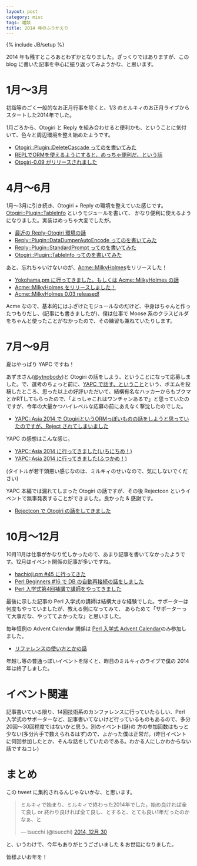 ```yaml
---
layout: post
category: misc
tags: 雑談
title: 2014 年のふりかえり
---
```

{% include JB/setup %}

2014 年も残すところあとわずかとなりました。ざっくりではありますが、この blog に書いた記事を中心に振り返ってみようかな、と思います。

# 1月〜3月
初詣等のごく一般的なお正月行事を除くと、1/3 のミルキィのお正月ライブからスタートした2014年でした。

1月ごろから、Otogiri と Reply を組み合わせると便利かも、ということに気付いて、色々と周辺環境を整え始めたようです。

+ [Otogiri::Plugin::DeleteCascade ってのを書いてみた](http://tsucchi.github.io/perl/2014/02/27/otogiri-plugin-deletecascade)
+ [REPLでORMを使えるようにすると、めっちゃ便利だ、という話](http://tsucchi.github.io/perl/2014/03/14/repl-and-otogiri)
+ [Otogiri-0.09 がリリースされました](http://tsucchi.github.io/perl/2014/03/18/otogiri-updated)

# 4月〜6月
1月〜3月に引き続き、Otogiri + Reply の環境を整えていた感じです。[Otogiri::Plugin::TableInfo](http://search.cpan.org/dist/Otogiri-Plugin-TableInfo/) というモジュールを書いて、
かなり便利に使えるようになりました。実装はめっちゃ大変でしたが。

+ [最近の Reply-Otogiri 環境の話](http://tsucchi.github.io/perl/2014/04/01/reply-and-otogiri)
+ [Reply::Plugin::DataDumperAutoEncode ってのを書いてみた](http://tsucchi.github.io/perl/2014/04/04/reply-plugin-datadumper-autoencode)
+ [Reply::Plugin::StandardPrompt ってのを書いてみた](http://tsucchi.github.io/perl/2014/04/10/reply-plugin-standardprompt)
+ [Otogiri::Plugin::TableInfo ってのを書いてみた](http://tsucchi.github.io/perl/2014/04/24/otogiri-plugin-tableinfo)

あと、忘れちゃいけないのが、[Acme::MilkyHolmes](http://search.cpan.org/dist/Acme-MilkyHolmes/)をリリースした！

+ [Yokohama.pm に行ってきました。もしくは Acme::MilkyHolmes の話](http://tsucchi.github.io/perl/2014/05/25/yokohamapm)
+ [Acme::MilkyHolmes をリリースしました！](http://tsucchi.github.io/perl/2014/06/07/acme-milkyholmes-released)
+ [Acme::MilkyHolmes 0.03 released!](http://tsucchi.github.io/perl/2014/06/26/acme-milkyholmes-updated)

Acme なので、基本的にはふざけたモジュールなのだけど、中身はちゃんと作ったつもりだし、(記事にも書きましたが)、僕は仕事で Moose 系のクラスビルダをちゃんと使ったことがなかったので、その練習も兼ねていたりします。

# 7月〜9月
夏はやっぱり YAPC ですね！

あずまさん([@ytnobody](https://twitter.com/ytnobody))と Otogiri の話をしよう、ということになって応募しました。で、選考のちょっと前に、[YAPC で話す、ということ](http://tsucchi.github.io/perl/2014/07/03/talking_in_yapc/)という、ポエムを投稿したところ、思った以上の好評いただいて、結構有名なハッカーからもブクマとかRTしてもらったので、「よっしゃこれはワンチャンあるで」と思っていたのですが、今年の大量かつハイレベルな応募の前にあえなく撃沈したのでした。

+ [YAPC::Asia 2014 で OtogiriというORMっぽいものの話をしようと思っていたのですが、Reject されてしまいました](http://tsucchi.github.io/perl/2014/07/17/yapc-otogiri-talk-is-rejected)

YAPC の感想はこんな感じ。

+ [YAPC::Asia 2014 に行ってきました(いちにちめ！)](http://tsucchi.github.io/perl/2014/08/29/yapc_1day)
+ [YAPC::Asia 2014 に行ってきました(ふつかめ！)](http://tsucchi.github.io/perl/2014/08/30/yapc_2day)

(タイトルが若干頭悪い感じなのは、ミルキィのせいなので、気にしないでください)

YAPC 本編では漏れてしまった Otogiri の話ですが、その後 Rejectcon というイベントで無事発表することができました。良かった & 感謝です。

+ [Rejectcon で Otogiri の話をしてきました](http://tsucchi.github.io/perl/2014/09/03/rejectcon)

# 10月〜12月
10月11月は仕事がかなり忙しかったので、あまり記事を書いてなかったようです。12月はイベント関係の記事が多いですね。

+ [hachioji.pm #45 に行ってきた](http://tsucchi.github.io/perl/2014/12/07/hachiojipm)
+ [Perl Beginners #16 で DB の自動再接続の話をしました](http://tsucchi.github.io/perl/2014/12/23/perlbeginners)
+ [Perl 入学式第4回補講で講師をやってきました](http://tsucchi.github.io/perl/2014/12/26/perl-entrance)

最後に示した記事の Perl 入学式の講師は結構大きな経験でした。サポーターは何度もやっていましたが、教える側になってみて、
あらためて「サポーターって大事だな、やっててよかったな」と思いました。

毎年恒例の Advent Calendar 関係は [Perl 入学式 Advent Calendar](http://qiita.com/advent-calendar/2014/perl-entrance)のみ参加しました。

+ [リファレンスの使い方とかの話](http://tsucchi.github.io/perl/2014/12/19/perl-advent-calendar-reference-usage/)

年越し等の普通っぽいイベントを除くと、昨日のミルキィのライブで僕の 2014 年は終了しました。

# イベント関連
記事書いている限り、14回技術系のカンファレンスに行っていたらしい、Perl 入学式のサポーターなど、記事書いてないけど行っているものもあるので、多分20回〜30回程度ではないかと思う。別のイベント(謎)の
方の参加回数はもっと少ない(多分片手で数えられるはず)ので、よかった僕は正常だ。(昨日イベントに何回参加したとか、そんな話をしていたのである。わかる人にしかわからない話ですねコレ)

# まとめ
この tweet に集約されるんじゃないかな、と思います。

<blockquote class="twitter-tweet" lang="ja"><p>ミルキィで始まり、ミルキィで終わった2014年でした。始め良ければ全て良し or 終わり良ければ全て良し、とすると、とても良い1年だったのかなぁ、と</p>&mdash; tsucchi (@tsucchi) <a href="https://twitter.com/tsucchi/status/549928708211879936">2014, 12月 30</a></blockquote>
<script async src="//platform.twitter.com/widgets.js" charset="utf-8"></script>

と、いうわけで、今年もありがとうございました & お世話になりました。

皆様よいお年を！



